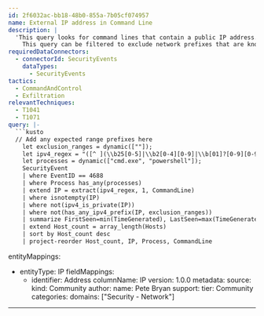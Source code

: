 ```yaml
---
id: 2f6032ac-bb18-48b0-855a-7b05cf074957
name: External IP address in Command Line
description: |
  'This query looks for command lines that contain a public IP address. Attackers may use a hard coded IP for C2 or exfiltration.
    This query can be filtered to exclude network prefixes that are known to be legitimate.'
requiredDataConnectors:
  - connectorId: SecurityEvents
    dataTypes:
      - SecurityEvents
tactics:
  - CommandAndControl
  - Exfiltration
relevantTechniques:
  - T1041
  - T1071
query: |-
  ```kusto
  // Add any expected range prefixes here
    let exclusion_ranges = dynamic([""]);
    let ipv4_regex = "([^ ](\\b25[0-5]|\\b2[0-4][0-9]|\\b[01]?[0-9][0-9]?)(\\.(25[0-5]|2[0-4][0-9]|[01]?[0-9][0-9]?)){3}|(\\b25[0-5]|\\b2[0-4][0-9]|\\b[01]?[0-9][0-9]?)(\\.(25[0-5]|2[0-4][0-9]|[01]?[0-9][0-9]?)){3}[^ ])";
    let processes = dynamic(["cmd.exe", "powershell"]);
    SecurityEvent
    | where EventID == 4688
    | where Process has_any(processes)
    | extend IP = extract(ipv4_regex, 1, CommandLine)
    | where isnotempty(IP)
    | where not(ipv4_is_private(IP))
    | where not(has_any_ipv4_prefix(IP, exclusion_ranges))
    | summarize FirstSeen=min(TimeGenerated), LastSeen=max(TimeGenerated), Hosts=makeset(Computer), Accounts=makeset(Account) by IP, CommandLine, Process
    | extend Host_count = array_length(Hosts)
    | sort by Host_count desc
    | project-reorder Host_count, IP, Process, CommandLine
  ```
entityMappings:
  - entityType: IP
    fieldMappings:
      - identifier: Address
        columnName: IP
version: 1.0.0
metadata:
  source:
    kind: Community
  author:
    name: Pete Bryan
  support:
    tier: Community
  categories:
    domains: ["Security - Network"]
---
```


